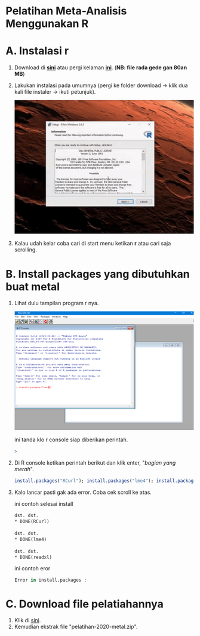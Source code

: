 # Pelatihan Meta-Analisis Menggunakan R

# A. Instalasi r
1. Download di [**sini**](https://cran.r-project.org/bin/windows/base/R-4.0.2-win.exe) atau pergi kelaman [**ini**](https://cran.r-project.org/bin/windows/base/). (**NB: file rada gede gan 80an MB**)
2. Lakukan instalasi pada umumnya (pergi ke folder download -> klik dua kali file instaler -> ikuti petunjuk).

   ![cara install](images/cara-install-r-windows.gif)

3. Kalau udah kelar coba cari di start menu ketikan **r** atau cari saja scrolling.

# B. Install packages yang dibutuhkan buat metal
1. Lihat dulu tampilan program r nya.

   ![r interface](images/rconsole.png)

   ini tanda klo r console siap diberikan perintah.
   ```r
   >
   ```

2. Di R console ketikan perintah berikut dan klik enter, "*bagian yang merah*".
   ```r
   install.packages("RCurl"); install.packages("lme4"); install.packages("readxl")
   ```
3. Kalo lancar pasti gak ada error. Coba cek scroll ke atas.
   
   ini contoh selesai install
   ```
   dst. dst.
   * DONE(RCurl)
   
   dst. dst.
   * DONE(lme4)

   dst. dst.
   * DONE(readxl)
   ```
   ini contoh eror 
   ```r
   Error in install.packages :
   ```

# C. Download file pelatiahannya
1. Klik di [sini](https://codeload.github.com/mohammad-miftakhus-sholikin/pelatihan-2020-metal/zip/master).
2. Kemudian ekstrak file "pelatihan-2020-metal.zip".